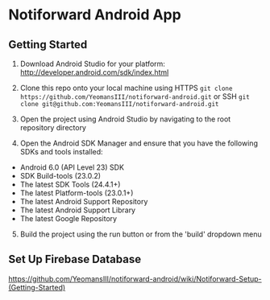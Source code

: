 # Notiforward Android App

## Getting Started
1. Download Android Studio for your platform: http://developer.android.com/sdk/index.html

2. Clone this repo onto your local machine using HTTPS `git clone https://github.com/YeomansIII/notiforward-android.git` or SSH `git clone git@github.com:YeomansIII/notiforward-android.git`

3. Open the project using Android Studio by navigating to the root repository directory

4. Open the Android SDK Manager and ensure that you have the following SDKs and tools installed:
  - Android 6.0 (API Level 23) SDK
  - SDK Build-tools (23.0.2)
  - The latest SDK Tools (24.4.1+)
  - The latest Platform-tools (23.0.1+)
  - The latest Android Support Repository
  - The latest Android Support Library
  - The latest Google Repository

5. Build the project using the run button or from the 'build' dropdown menu

## Set Up Firebase Database
https://github.com/YeomansIII/notiforward-android/wiki/Notiforward-Setup-(Getting-Started)
